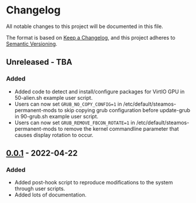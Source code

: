 # Changelog

All notable changes to this project will be documented in this file.

The format is based on [Keep a Changelog](https://keepachangelog.com/en/1.0.0/),
and this project adheres to [Semantic Versioning](https://semver.org/spec/v2.0.0.html).

## Unreleased - TBA

### Added

- Added code to detect and install/configure packages for VirtIO GPU in
  50-alien.sh example user script.
- Users can now set `GRUB_NO_COPY_CONFIG=1` in
  /etc/default/steamos-permanent-mods to skip copying grub configuration before
  update-grub in 90-grub.sh example user script.
- Users can now set `GRUB_REMOVE_FBCON_ROTATE=1` in
  /etc/default/steamos-permanent-mods to remove the kernel commandline parameter
  that causes display rotation to occur.

## [0.0.1] - 2022-04-22

### Added

- Added post-hook script to reproduce modifications to the system through user scripts.
- Added lots of documentation.

[0.0.1]: https://github.com/icedream/steamos-permanent-mods/releases/tag/v0.0.1

